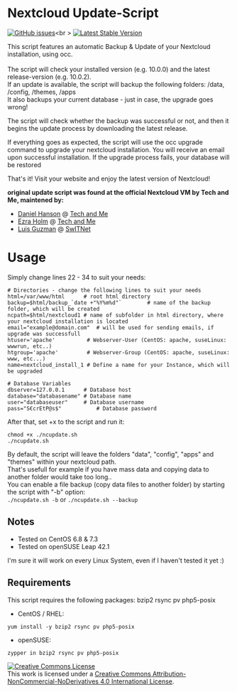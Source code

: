 # Nextcloud Update-Script

[![GitHub issues](https://img.shields.io/github/issues/PietsHost/nextcloud-Update-Script.svg)](https://github.com/PietsHost/nextcloud-Update-Script/issues)<br \>
<a href="https://github.com/PietsHost/nextcloud-Update-Script/releases"><img src="https://img.shields.io/badge/release-v1.6-blue.svg" alt="Latest Stable Version"></a>

This script features an automatic Backup & Update of your Nextcloud installation, using occ.<br /><br />
The script will check your installed version (e.g. 10.0.0) and the latest release-version (e.g. 10.0.2).<br />
If an update is available, the script will backup the following folders: /data, /config, /themes, /apps<br />
It also backups your current database - just in case, the upgrade goes wrong!

The script will check whether the backup was successful or not, and then it begins the update process by downloading the latest release.

If everything goes as expected, the script will use the occ upgrade command to upgrade your nextcloud installation.  You will receive an email upon successful installation. If the upgrade process fails, your database will be restored

That's it! Visit your website and enjoy the latest version of Nextcloud!


<b> original update script was found at the official Nextcloud VM by Tech and Me, maintened by:</b>
* [Daniel Hanson](https://github.com/enoch85) @ [Tech and Me](https://www.techandme.se)
* [Ezra Holm](https://github.com/ezraholm50) @ [Tech and Me](https://www.techandme.se)
* [Luis Guzman](https://github.com/Ark74) @ [SwITNet](https://switnet.net)


# Usage
Simply change lines 22 - 34 to suit your needs:
```
# Directories - change the following lines to suit your needs
html=/var/www/html		# root html directory
backup=$html/backup_`date +"%Y%m%d"`		# name of the backup folder, which will be created
ncpath=$html/nextcloud1	# name of subfolder in html directory, where your nextcloud installation is located
email="example@domain.com"	# will be used for sending emails, if upgrade was successfull
htuser='apache'  		 # Webserver-User (CentOS: apache, suseLinux: wwwrun, etc..)
htgroup='apache' 		 # Webserver-Group (CentOS: apache, suseLinux: www, etc...)
name=nextcloud_install_1 # Define a name for your Instance, which will be upgraded

# Database Variables
dbserver=127.0.0.1		# Database host
database="databasename"	# Database name
user="databaseuser"		# Database username
pass="S€crEtP@s$"			# Database password
```

After that, set +x to the script and run it:
```
chmod +x ./ncupdate.sh
./ncupdate.sh
```
By default, the script will leave the folders "data", "config", "apps" and "themes" within your nextcloud path. <br />
That's usefull for example if you have mass data and copying data to another folder would take too long..<br />
You can enable a file backup (copy data files to another folder) by starting the script with "-b" option:<br />
``./ncupdate.sh -b`` or ``./ncupdate.sh --backup`` 

## Notes
* Tested on CentOS 6.8 & 7.3
* Tested on openSUSE Leap 42.1

I'm sure it will work on every Linux System, even if I haven't tested it yet :)

## Requirements
This script requires the following packages: bzip2 rsync pv php5-posix

* CentOS / RHEL:
```
yum install -y bzip2 rsync pv php5-posix
```
* openSUSE:
```
zypper in bzip2 rsync pv php5-posix
```

<a rel="license" href="http://creativecommons.org/licenses/by-nc-nd/4.0/"><img alt="Creative Commons License" style="border-width:0" src="https://i.creativecommons.org/l/by-nc-nd/4.0/88x31.png" /></a><br />This work is licensed under a <a rel="license" href="http://creativecommons.org/licenses/by-nc-nd/4.0/">Creative Commons Attribution-NonCommercial-NoDerivatives 4.0 International License</a>.
